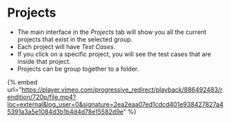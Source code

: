 # Projects

* The main interface in the _Projects_ tab will show you all the current projects that exist in the selected group.
* Each project will have _Test Cases_.
* If you click on a specific project, you will see the test cases that are inside that project.
* Projects can be group together to a folder.

{% embed url="https://player.vimeo.com/progressive_redirect/playback/886492483/rendition/720p/file.mp4?loc=external&log_user=0&signature=2ea2eaa07ed1cdcd401e938427827a45391a3a5e1084d3b1b4d4d78e15582d9e" %}
